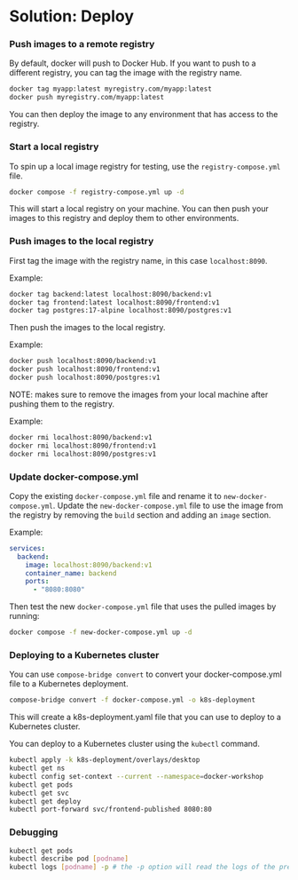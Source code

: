# Solution: Deploy

### Push images to a remote registry

By default, docker will push to Docker Hub. If you want to push to a different registry, you can tag the image with the registry name.

```bash
docker tag myapp:latest myregistry.com/myapp:latest
docker push myregistry.com/myapp:latest
```

You can then deploy the image to any environment that has access to the registry.

### Start a local registry

To spin up a local image registry for testing, use the `registry-compose.yml` file.

```bash
docker compose -f registry-compose.yml up -d
```

This will start a local registry on your machine. You can then push your images to this registry and deploy them to other environments.

### Push images to the local registry

First tag the image with the registry name, in this case `localhost:8090`.

Example:
```bash
docker tag backend:latest localhost:8090/backend:v1
docker tag frontend:latest localhost:8090/frontend:v1
docker tag postgres:17-alpine localhost:8090/postgres:v1
```

Then push the images to the local registry.

Example:
```bash
docker push localhost:8090/backend:v1
docker push localhost:8090/frontend:v1
docker push localhost:8090/postgres:v1
```

NOTE: makes sure to remove the images from your local machine after pushing them to the registry.

Example:
```bash
docker rmi localhost:8090/backend:v1
docker rmi localhost:8090/frontend:v1
docker rmi localhost:8090/postgres:v1
```

### Update docker-compose.yml

Copy the existing `docker-compose.yml` file and rename it to `new-docker-compose.yml`. Update the `new-docker-compose.yml` file to use the image from the registry by removing the `build` section and adding an `image` section.

Example:

```yaml
services:
  backend:
    image: localhost:8090/backend:v1
    container_name: backend
    ports:
      - "8080:8080"
```

Then test the new `docker-compose.yml` file that uses the pulled images by running:

```bash
docker compose -f new-docker-compose.yml up -d
```

### Deploying to a Kubernetes cluster

You can use `compose-bridge convert` to convert your docker-compose.yml file to a Kubernetes deployment.

```bash
compose-bridge convert -f docker-compose.yml -o k8s-deployment
```

This will create a k8s-deployment.yaml file that you can use to deploy to a Kubernetes cluster.

You can deploy to a Kubernetes cluster using the `kubectl` command. 

```bash
kubectl apply -k k8s-deployment/overlays/desktop
kubectl get ns
kubectl config set-context --current --namespace=docker-workshop
kubectl get pods
kubectl get svc
kubectl get deploy
kubectl port-forward svc/frontend-published 8080:80
```

### Debugging

```bash
kubectl get pods
kubectl describe pod [podname]
kubectl logs [podname] -p # the -p option will read the logs of the previous (crashed) instance
```